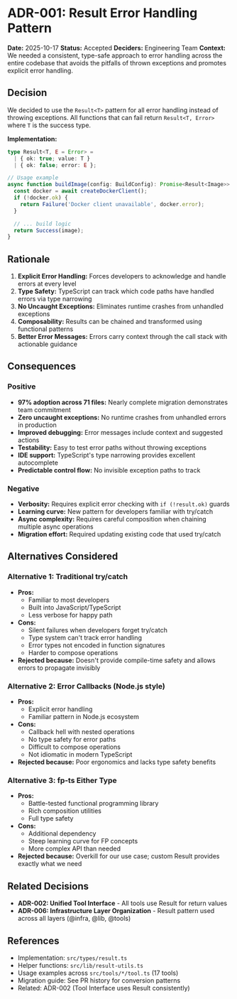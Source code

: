# ADR-001: Result<T> Error Handling Pattern

**Date:** 2025-10-17
**Status:** Accepted
**Deciders:** Engineering Team
**Context:** We needed a consistent, type-safe approach to error handling across the entire codebase that avoids the pitfalls of thrown exceptions and promotes explicit error handling.

## Decision

We decided to use the `Result<T>` pattern for all error handling instead of throwing exceptions. All functions that can fail return `Result<T, Error>` where `T` is the success type.

**Implementation:**

```typescript
type Result<T, E = Error> =
  | { ok: true; value: T }
  | { ok: false; error: E };

// Usage example
async function buildImage(config: BuildConfig): Promise<Result<Image>> {
  const docker = await createDockerClient();
  if (!docker.ok) {
    return Failure('Docker client unavailable', docker.error);
  }

  // ... build logic
  return Success(image);
}
```

## Rationale

1. **Explicit Error Handling:** Forces developers to acknowledge and handle errors at every level
2. **Type Safety:** TypeScript can track which code paths have handled errors via type narrowing
3. **No Uncaught Exceptions:** Eliminates runtime crashes from unhandled exceptions
4. **Composability:** Results can be chained and transformed using functional patterns
5. **Better Error Messages:** Errors carry context through the call stack with actionable guidance

## Consequences

### Positive

- **97% adoption across 71 files:** Nearly complete migration demonstrates team commitment
- **Zero uncaught exceptions:** No runtime crashes from unhandled errors in production
- **Improved debugging:** Error messages include context and suggested actions
- **Testability:** Easy to test error paths without throwing exceptions
- **IDE support:** TypeScript's type narrowing provides excellent autocomplete
- **Predictable control flow:** No invisible exception paths to track

### Negative

- **Verbosity:** Requires explicit error checking with `if (!result.ok)` guards
- **Learning curve:** New pattern for developers familiar with try/catch
- **Async complexity:** Requires careful composition when chaining multiple async operations
- **Migration effort:** Required updating existing code that used try/catch

## Alternatives Considered

### Alternative 1: Traditional try/catch

- **Pros:**
  - Familiar to most developers
  - Built into JavaScript/TypeScript
  - Less verbose for happy path
- **Cons:**
  - Silent failures when developers forget try/catch
  - Type system can't track error handling
  - Error types not encoded in function signatures
  - Harder to compose operations
- **Rejected because:** Doesn't provide compile-time safety and allows errors to propagate invisibly

### Alternative 2: Error Callbacks (Node.js style)

- **Pros:**
  - Explicit error handling
  - Familiar pattern in Node.js ecosystem
- **Cons:**
  - Callback hell with nested operations
  - No type safety for error paths
  - Difficult to compose operations
  - Not idiomatic in modern TypeScript
- **Rejected because:** Poor ergonomics and lacks type safety benefits

### Alternative 3: fp-ts Either Type

- **Pros:**
  - Battle-tested functional programming library
  - Rich composition utilities
  - Full type safety
- **Cons:**
  - Additional dependency
  - Steep learning curve for FP concepts
  - More complex API than needed
- **Rejected because:** Overkill for our use case; custom Result<T> provides exactly what we need

## Related Decisions

- **ADR-002: Unified Tool Interface** - All tools use Result<T> for return values
- **ADR-006: Infrastructure Layer Organization** - Result<T> pattern used across all layers (@infra, @lib, @tools)

## References

- Implementation: `src/types/result.ts`
- Helper functions: `src/lib/result-utils.ts`
- Usage examples across `src/tools/*/tool.ts` (17 tools)
- Migration guide: See PR history for conversion patterns
- Related: ADR-002 (Tool Interface uses Result<T> consistently)
